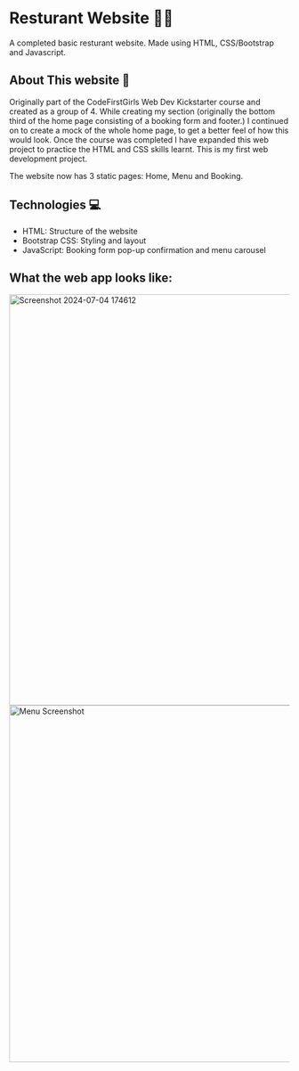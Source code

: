<h1>Resturant Website 👩‍🍳</h1>

<p>A completed basic resturant website. Made using HTML, CSS/Bootstrap and Javascript.</p>

<h2>About This website 🍝</h2>

<p>Originally part of the CodeFirstGirls Web Dev Kickstarter course and created as a group of 4. While creating my section (originally the bottom third of the home page consisting of a booking form and footer.) I continued on to create a mock of the whole home page, to get a better feel of how this would look. Once the course was completed I have expanded this web project to practice the HTML and CSS skills learnt. This is my first web development project.

The website now has 3 static pages: Home, Menu and Booking.</p>

<h2>Technologies 💻</h2>
<ul>
  <li>HTML: Structure of the website</li>
  <li>Bootstrap CSS: Styling and layout</li>
  <li>JavaScript: Booking form pop-up confirmation and menu carousel</li>
</ul>

<h2>What the web app looks like:</h2>
<img width="738" alt="Screenshot 2024-07-04 174612" src="https://github.com/JoCal96/italian-restaurant-website/assets/137909187/763cbe0a-66a2-4f2b-9862-10de79e15032">

<img width="641" alt="Menu Screenshot" src="https://github.com/JoCal96/italian-restaurant-website/assets/137909187/933f595d-2aae-49aa-a375-046c2db26a15">
